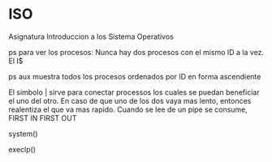 # ISO
Asignatura Introduccion a los Sistema Operativos

ps para ver los procesos: Nunca hay dos procesos con el mismo ID a la vez. El I$

ps aux muestra todos los procesos ordenados por ID en forma ascendiente

El simbolo | sirve para conectar processos los cuales se puedan beneficiar el uno del otro. En caso de que uno de los dos vaya mas lento, entonces realentiza el que va mas rapido. Cuando se lee de un pipe se consume, FIRST IN FIRST OUT


system()

execlp()
